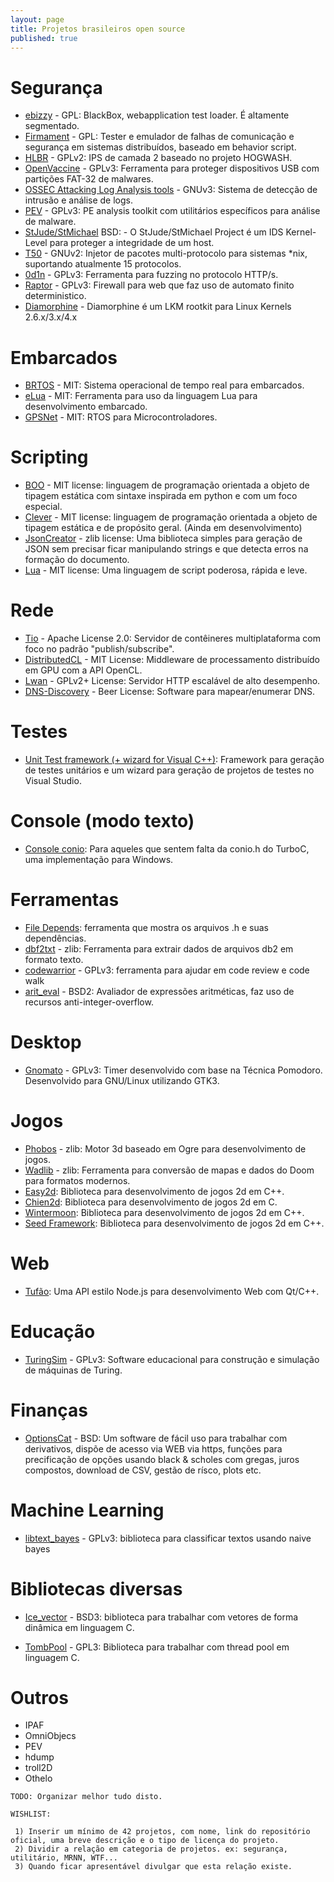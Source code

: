 ```yaml
---
layout: page
title: Projetos brasileiros open source
published: true
---
```


# Segurança

- [ebizzy](http://sourceforge.net/projects/ebizzy/) - GPL: BlackBox, webapplication test loader. É altamente segmentado.
- [Firmament](http://sourceforge.net/projects/firmament/) - GPL: Tester e emulador de falhas de comunicação e segurança em sistemas distribuídos, baseado em behavior script.
- [HLBR](http://hlbr.sourceforge.net/) - GPLv2: IPS de camada 2 baseado no projeto HOGWASH.
- [OpenVaccine](http://sourceforge.net/projects/openvaccine/) - GPLv3: Ferramenta para proteger dispositivos USB com partições FAT-32 de malwares.
- [OSSEC Attacking Log Analysis tools](http://www.ossec.net/) - GNUv3: Sistema de detecção de intrusão e análise de logs.
- [PEV](http://sourceforge.net/projects/pev/) - GPLv3: PE analysis toolkit com utilitários específicos para análise de malware.
- [StJude/StMichael](http://sourceforge.net/projects/stjude/) BSD: - O StJude/StMichael Project é um IDS Kernel-Level para proteger a integridade de um host.
- [T50](http://t50.sourceforge.net/) - GNUv2: Injetor de pacotes multi-protocolo para sistemas *nix, suportando atualmente 15 protocolos.
- [0d1n](https://github.com/CoolerVoid/0d1n) - GPLv3: Ferramenta para fuzzing no protocolo HTTP/s. 
- [Raptor](https://github.com/CoolerVoid/raptor_waf) - GPLv3: Firewall para web que faz uso de automato finito deterministico. 
- [Diamorphine](https://github.com/m0nad/Diamorphine) - Diamorphine é um LKM rootkit para Linux Kernels 2.6.x/3.x/4.x

# Embarcados

- [BRTOS](https://code.google.com/p/brtos/) - MIT: Sistema operacional de tempo real para embarcados.
- [eLua](http://www.eluaproject.net/) - MIT: Ferramenta para uso da linguagem Lua para desenvolvimento embarcado.
- [GPSNet](https://code.google.com/p/gpsnet/) - MIT: RTOS para Microcontroladores.

# Scripting

- [BOO](http://boo.codehaus.org/) - MIT license: linguagem de programação orientada a objeto de tipagem estática com sintaxe inspirada em python e com um foco especial.
- [Clever](http://clever-lang.github.com/) - MIT license: linguagem de programação orientada a objeto de tipagem estática e de propósito geral. (Ainda em desenvolvimento)
- [JsonCreator](http://github.com/bcsanches/JsonCreator) - zlib license: Uma biblioteca simples para geração de JSON sem precisar ficar manipulando strings e que detecta erros na formação do documento.
- [Lua](http://lua.org/) - MIT license: Uma linguagem de script poderosa, rápida e leve.

# Rede

- [Tio](https://code.google.com/p/tio) - Apache License 2.0: Servidor de contêineres multiplataforma com foco no padrão "publish/subscribe".
- [DistributedCL](https://github.com/andrelrt/distributedcl) - MIT License: Middleware de processamento distribuído em GPU com a API OpenCL.
- [Lwan](http://lwan.ws) - GPLv2+ License: Servidor HTTP escalável de alto desempenho.
- [DNS-Discovery](https://github.com/m0nad/DNS-Discovery) - Beer License: Software para mapear/enumerar DNS.

# Testes

- [Unit Test framework (+ wizard for Visual C++)](http://www.thradams.com/codeblog/unittest.htm): Framework para geração de testes unitários e um wizard para geração de projetos de testes no Visual Studio.

# Console (modo texto)

- [Console conio](http://www.thradams.com/codeblog/console.htm): Para aqueles que sentem falta da conio.h do TurboC, uma implementação para Windows.

# Ferramentas

- [File Depends](http://www.thradams.com/codeblog/filedepends.htm): ferramenta que mostra os arquivos .h e suas dependências.
- [dbf2txt](https://github.com/bcsanches/dbf2txt) - zlib: Ferramenta para extrair dados de arquivos db2 em formato texto.
- [codewarrior](https://github.com/CoolerVoid/codewarrior) - GPLv3: ferramenta para ajudar em code review e code walk
- [arit_eval](https://github.com/CoolerVoid/arit_eval) - BSD2: Avaliador de expressões aritméticas, faz uso de recursos anti-integer-overflow. 

# Desktop

- [Gnomato](https://github.com/diegorubin/gnomato) - GPLv3: Timer desenvolvido com base na Técnica Pomodoro. Desenvolvido para GNU/Linux utilizando GTK3.

# Jogos

- [Phobos](https://github.com/bcsanches/phobos3d/) - zlib: Motor 3d baseado em Ogre para desenvolvimento de jogos.
- [Wadlib](https://github.com/bcsanches/wadlib) - zlib: Ferramenta para conversão de mapas e dados do Doom para formatos modernos.
- [Easy2d](http://easy2d.sourceforge.net/): Biblioteca para desenvolvimento de jogos 2d em C++.
- [Chien2d](http://code.google.com/p/chien2d/): Biblioteca para desenvolvimento de jogos 2d em C.
- [Wintermoon](http://wintermoon.sourceforge.net/): Biblioteca para desenvolvimento de jogos 2d em C++.
- [Seed Framework](http://www.seedframework.org/): Biblioteca para desenvolvimento de jogos 2d em C++.

# Web

- [Tufão](https://github.com/vinipsmaker/tufao): Uma API estilo Node.js para desenvolvimento Web com Qt/C++.

# Educação

- [TuringSim](https://github.com/zxmarcos/turing-simulator) - GPLv3: Software educacional para construção e simulação de máquinas de Turing.

# Finanças
- [OptionsCat](https://github.com/CoolerVoid/optionscat/) - BSD: Um software de fácil uso para trabalhar com derivativos, dispõe de acesso via WEB via https, funções para precificação de opções usando black & scholes com gregas, juros compostos, download de CSV, gestão de rísco, plots etc. 

# Machine Learning

- [libtext_bayes](https://github.com/CoolerVoid/libtext_bayes) - GPLv3: biblioteca para classificar textos usando naive bayes

# Bibliotecas diversas

- [Ice_vector](https://github.com/CoolerVoid/ice_vector) - BSD3: biblioteca para trabalhar com vetores de  forma dinâmica em linguagem C.

- [TombPool](https://github.com/CoolerVoid/tombpool) - GPL3: Biblioteca para trabalhar com thread pool em linguagem C.

# Outros

- IPAF
- OmniObjecs
- PEV
- hdump
- troll2D
- Othelo

```
TODO: Organizar melhor tudo disto.

WISHLIST:

 1) Inserir um mínimo de 42 projetos, com nome, link do repositório oficial, uma breve descrição e o tipo de licença do projeto.
 2) Dividir a relação em categoria de projetos. ex: segurança, utilitário, MRNN, WTF...
 3) Quando ficar apresentável divulgar que esta relação existe.
```
